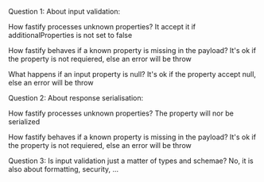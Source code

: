 Question 1: About input validation:

How fastify processes unknown properties?
    It accept it if additionalProperties is not set to false 

How fastify behaves if a known property is missing in the payload?
    It's ok if the property is not requiered, else an error will be throw 

What happens if an input property is null?
    It's ok if the property accept null, else an error will be throw



Question 2: About response serialisation:

How fastify processes unknown properties?
    The property will nor be serialized

How fastify behaves if a known property is missing in the payload?
    It's ok if the property is not requiered, else an error will be throw 



Question 3: Is input validation just a matter of types and schemae?
    No, it is also about formatting, security, ...

